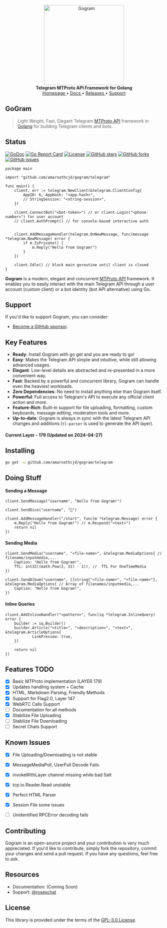 <p align="center">
    <a href="https://github.com/amarnathcjd/gogram">
        <img src="https://i.imgur.com/RE1M0sM.png" alt="Gogram" width="256">
    </a>
    <br>
    <b>Telegram MTProto API Framework for Golang</b>
    <br>
    <a href="/">
        Homepage
    </a>
    •
    <a href="/examples/">
        Docs
    </a>
    •
    <a href="https://github.com/amarnathcjd/gogram/releases">
        Releases
    </a>
    •
    <a href="https://t.me/rosexchat">
        Support
    </a>
</p>

## GoGram

> Light Weight, Fast, Elegant Telegram [MTProto API](https://core.telegram.org/api) framework in [Golang](https://golang.org/) for building Telegram clients and bots.

## Status

[![GoDoc](https://godoc.org/github.com/amarnathcjd/gogram?status.svg)](https://godoc.org/github.com/amarnathcjd/gogram)
[![Go Report Card](https://goreportcard.com/badge/github.com/amarnathcjd/gogram)](https://goreportcard.com/report/github.com/amarnathcjd/gogram)
[![License](https://img.shields.io/github/license/amarnathcjd/gogram.svg)](https://img.shields.io/github/license/amarnathcjd/gogram.svg)
[![GitHub stars](https://img.shields.io/github/stars/amarnathcjd/gogram.svg?style=social&label=Stars)](
    https://img.shields.io/github/license/amarnathcjd/gogram.svg?style=social&label=Stars)
[![GitHub forks](https://img.shields.io/github/forks/amarnathcjd/gogram.svg?style=social&label=Fork)](
    https://img.shields.io/github/license/amarnathcjd/gogram.svg?style=social&label=Fork)
[![GitHub issues](https://img.shields.io/github/issues/amarnathcjd/gogram.svg)](
    https://img.shields.io/github/license/amarnathcjd/gogram.svg
)


``` golang
package main

import "github.com/amarnathcjd/gogram/telegram"

func main() {
    client, err := telegram.NewClient(&telegram.ClientConfig{
        AppID: 6, AppHash: "<app-hash>",
        // StringSession: "<string-session>",
    })

    client.ConnectBot("<bot-token>") // or client.Login("<phone-number>") for user account
    // client.AuthPrompt() // for console-based interactive auth
    

    client.AddMessageHandler(telegram.OnNewMessage, func(message *telegram.NewMessage) error {
        if m.IsPrivate() {
            m.Reply("Hello from Gogram!")
        }
    })

    client.Idle() // block main goroutine until client is closed
}
```

**Gogram** is a modern, elegant and concurrent [MTProto API](https://core.telegram.org/api)
framework. It enables you to easily interact with the main Telegram API through a user account (custom client) or a bot
identity (bot API alternative) using Go.

## Support

If you'd like to support Gogram, you can consider:

- [Become a GitHub sponsor](https://github.com/sponsors/amarnathcjd).

## Key Features

- **Ready**: Install Gogram with go get and you are ready to go!
- **Easy**: Makes the Telegram API simple and intuitive, while still allowing advanced usages.
- **Elegant**: Low-level details are abstracted and re-presented in a more convenient way.
- **Fast**: Backed by a powerful and concurrent library, Gogram can handle even the heaviest workloads.
- **Zero Dependencies**: No need to install anything else than Gogram itself.
- **Powerful**: Full access to Telegram's API to execute any official client action and more.
- **Feature-Rich**: Built-in support for file uploading, formatting, custom keyboards, message editing, moderation tools and more.
- **Up-to-date**: Gogram is always in sync with the latest Telegram API changes and additions (`tl-parser` is used to generate the API layer).

#### Current Layer - **179** (Updated on 2024-04-27)

## Installing

``` bash
go get -u github.com/amarnathcjd/gogram/telegram
```

## Doing Stuff

#### Sending a Message

``` golang
client.SendMessage("username", "Hello from Gogram!")

client.SendDice("username", "🎲")

client.AddMessageHandler("/start", func(m *telegram.Message) error {
    m.Reply("Hello from Gogram!") // m.Respond("<text>")
    return nil
})
```

#### Sending Media

``` golang
client.SendMedia("username", "<file-name>", &telegram.MediaOptions{ // filename/inputmedia,...
    Caption: "Hello from Gogram!",
    TTL: int32((math.Pow(2, 31) - 1)), //  TTL For OneTimeMedia
})

client.SendAlbum("username", []string{"<file-name>", "<file-name>"}, &telegram.MediaOptions{ // Array of filenames/inputmedia,...
    Caption: "Hello from Gogram!",
})
```

#### Inline Queries

``` golang
client.AddInlineHandler("<pattern>", func(iq *telegram.InlineQuery) error {
	builder := iq.Builder()
	builder.Article("<title>", "<description>", "<text>", &telegram.ArticleOptions{
			LinkPreview: true,
	})

	return nil
})
```

## Features TODO

- [x] Basic MTProto implementation (LAYER 179)
- [x] Updates handling system + Cache
- [x] HTML, Markdown Parsing, Friendly Methods
- [x] Support for Flag2.0, Layer 147
- [x] WebRTC Calls Support
- [ ] Documentation for all methods
- [x] Stabilize File Uploading
- [ ] Stabilize File Downloading
- [ ] Secret Chats Support

## Known Issues

- [x] File Uploading/Downloading is not stable
- [x] MessageMediaPoll, UserFull Decode Fails
- [x] invokeWithLayer channel missing while bad Salt
- [x] tcp.io.Reader.Read unstable
- [x] Perfect HTML Parser 
- [x] Session File some issues
- [ ] Unidentified RPCError decoding fails


## Contributing

Gogram is an open-source project and your contribution is very much appreciated. If you'd like to contribute, simply fork the repository, commit your changes and send a pull request. If you have any questions, feel free to ask.

## Resources

- Documentation: (Coming Soon)
- Support: [@rosexchat](https://t.me/rosexchat)

## License

This library is provided under the terms of the [GPL-3.0 License](LICENSE).
